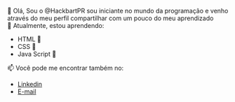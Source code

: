 👋 Olá, Sou o @HackbartPR sou iniciante no mundo da programação e venho através do meu perfil compartilhar com um pouco do meu aprendizado
<br>
🌱 Atualmente, estou aprendendo:
<ul>
<li> HTML 📗</li>
<li> CSS 📗</li>
<li> Java Script 📗</li>
</ul>
📫 Você pode me encontrar também no:
<ul>
<li><a href="linkedin.com/in/carlos-guilherme-hackbart">Linkedin</a></li>
<li><a href="mailto:cgharckbart@gmail.com">E-mail</a></li>
</ul>


<!---
HackbartPR/HackbartPR is a ✨ special ✨ repository because its `README.md` (this file) appears on your GitHub profile.
You can click the Preview link to take a look at your changes.
--->
